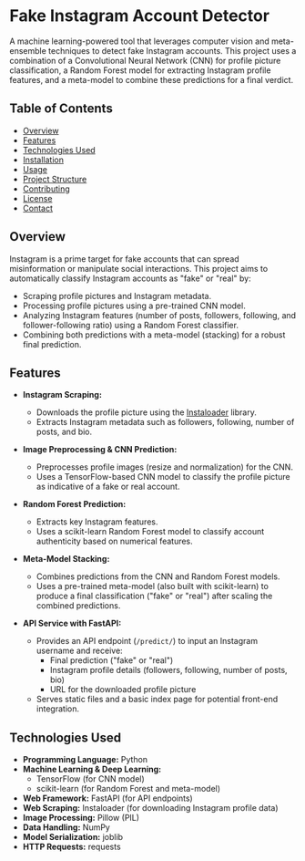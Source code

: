 # Fake Instagram Account Detector

A machine learning-powered tool that leverages computer vision and meta-ensemble techniques to detect fake Instagram accounts. This project uses a combination of a Convolutional Neural Network (CNN) for profile picture classification, a Random Forest model for extracting Instagram profile features, and a meta-model to combine these predictions for a final verdict.

## Table of Contents

- [Overview](#overview)
- [Features](#features)
- [Technologies Used](#technologies-used)
- [Installation](#installation)
- [Usage](#usage)
- [Project Structure](#project-structure)
- [Contributing](#contributing)
- [License](#license)
- [Contact](#contact)

## Overview

Instagram is a prime target for fake accounts that can spread misinformation or manipulate social interactions. This project aims to automatically classify Instagram accounts as "fake" or "real" by:
- Scraping profile pictures and Instagram metadata.
- Processing profile pictures using a pre-trained CNN model.
- Analyzing Instagram features (number of posts, followers, following, and follower-following ratio) using a Random Forest classifier.
- Combining both predictions with a meta-model (stacking) for a robust final prediction.

## Features

- **Instagram Scraping:**  
  - Downloads the profile picture using the [Instaloader](https://instaloader.github.io/) library.
  - Extracts Instagram metadata such as followers, following, number of posts, and bio.

- **Image Preprocessing & CNN Prediction:**  
  - Preprocesses profile images (resize and normalization) for the CNN.
  - Uses a TensorFlow-based CNN model to classify the profile picture as indicative of a fake or real account.

- **Random Forest Prediction:**  
  - Extracts key Instagram features.
  - Uses a scikit-learn Random Forest model to classify account authenticity based on numerical features.

- **Meta-Model Stacking:**  
  - Combines predictions from the CNN and Random Forest models.
  - Uses a pre-trained meta-model (also built with scikit-learn) to produce a final classification ("fake" or "real") after scaling the combined predictions.

- **API Service with FastAPI:**  
  - Provides an API endpoint (`/predict/`) to input an Instagram username and receive:
    - Final prediction ("fake" or "real")
    - Instagram profile details (followers, following, number of posts, bio)
    - URL for the downloaded profile picture
  - Serves static files and a basic index page for potential front-end integration.

## Technologies Used

- **Programming Language:** Python
- **Machine Learning & Deep Learning:**  
  - TensorFlow (for CNN model)
  - scikit-learn (for Random Forest and meta-model)
- **Web Framework:** FastAPI (for API endpoints)
- **Web Scraping:** Instaloader (for downloading Instagram profile data)
- **Image Processing:** Pillow (PIL)
- **Data Handling:** NumPy
- **Model Serialization:** joblib
- **HTTP Requests:** requests
